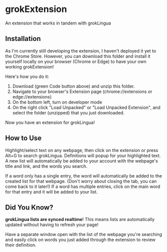 # grokExtension
An extension that works in tandem with grokLingua

## Installation
As I'm currently still developing the extension, I haven't deployed it yet to the Chrome Store.
However, you can download this folder and install it yourself locally on your browser (Chrome or Edge) to have your own working grokExtension!

Here's how you do it:

1. Download (green Code button above) and unzip this folder.
2. Navigate to your browser's Extension page (chrome://extensions or edge://extensions)
3. On the bottom left, turn on developer mode
4. On the right click "Load Unpacked" or "Load Unpacked Extension", and select the folder (unzipped) that you just downloaded.

Now you have an extension for grokLingua!

## How to Use

Highlight/select text on any webpage, then click on the extension or press Alt+G to search grokLingua. Definitions will popup for your highlighted text.
A new list will automatically be added to your account with the webpage's title and link, and the words you search. 

If a word only has a single entry, the word will automatically be added to the created list for that webpage. (Don't worry about closing the tab, you can come back to it later!)
If a word has multiple entries, click on the main word for that entry and it will be added to your list.


## Did You Know?

<strong>grokLingua lists are synced realtime</strong>! This means lists are automatically updated without having to refresh your page! 

Have a separate window open with the list of the webpage you're searching and easily click on words you just added through the extension to review their definition.
